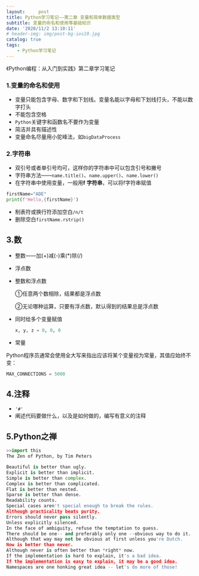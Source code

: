 ```yaml
---
layout:     post
title: Python学习笔记——第二章 变量和简单数据类型
subtitle: 变量的命名和使用等基础知识
date: '2020/11/2 13:10:11'
# header-img: img/post-bg-ios10.jpg
catalog: true
tags:
    - Python学习笔记
---
```


《Python编程：从入门到实践》第二章学习笔记

<!-- more -->


### 1.变量的命名和使用

- 变量只能包含字母、数字和下划线。变量名能以字母和下划线打头，不能以数字打头
- 不能包含空格
- `Python`关键字和函数名不要作为变量
- 简洁并具有描述性
- 变量命名尽量用小驼峰法，如`bigDataProcess`

### 2.字符串

- 双引号或者单引号均可，这样你的字符串中可以包含引号和撇号
- 字符串方法——`name.title()`、`name.upper()`、`name.lower()`
- 在字符串中使用变量，一般用**f** **字符串**，可以将f字符串赋值

```python
firstName="ADE"
print(f'Hello,{firstName}')
```

- 制表符或换行符添加空白`/n/t`
- 删除空白`firstName.rstrip()`

## 3.数

- 整数——加(+)减(-)乘(*)除(/)

- 浮点数

- 整数和浮点数

  ①任意两个数相除，结果都是浮点数

  ②无论哪种运算，只要有浮点数，默认得到的结果总是浮点数

- 同时给多个变量赋值

  ```python
  x, y, z = 0, 0, 0
  ```

- 常量

Python程序员通常会使用全大写来指出应该将某个变量视为常量，其值应始终不变：

```python
MAX_CONNECTIONS = 5000
```

## 4.注释

- `'#'`
- 阐述代码要做什么，以及是如何做的，编写有意义的注释

## 5.Python之禅

```python
>>import this
The Zen of Python, by Tim Peters

Beautiful is better than ugly.
Explicit is better than implicit.
Simple is better than complex.
Complex is better than complicated.
Flat is better than nested.
Sparse is better than dense.
Readability counts.
Special cases aren't special enough to break the rules.
Although practicality beats purity.
Errors should never pass silently.
Unless explicitly silenced.
In the face of ambiguity, refuse the temptation to guess.
There should be one-- and preferably only one --obvious way to do it.
Although that way may not be obvious at first unless you're Dutch.
Now is better than never.
Although never is often better than *right* now.
If the implementation is hard to explain, it's a bad idea.
If the implementation is easy to explain, it may be a good idea.
Namespaces are one honking great idea -- let's do more of those!
```

